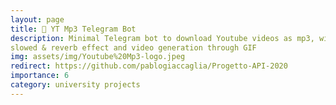 ```yaml
---
layout: page
title: 🎵 YT Mp3 Telegram Bot
description: Minimal Telegram bot to download Youtube videos as mp3, with support of lyrics and artist info retrieval, 
slowed & reverb effect and video generation through GIF
img: assets/img/Youtube%20Mp3-logo.jpeg
redirect: https://github.com/pablogiaccaglia/Progetto-API-2020
importance: 6
category: university projects
---
```

